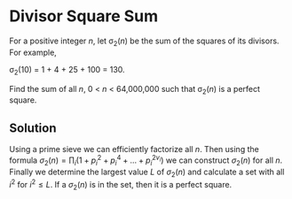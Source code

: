 # Divisor Square Sum

<p>For a positive integer <var>n</var>, let σ<sub>2</sub>(<var>n</var>) be the sum of the squares of its divisors. For example,</p>
<div class="center">σ<sub>2</sub>(10) = 1 + 4 + 25 + 100 = 130.</div>
<p>Find the sum of all <var>n</var>, 0 &lt; <var>n</var> &lt; 64,000,000 such that σ<sub>2</sub>(<var>n</var>) is a perfect square.</p>

## Solution

Using a prime sieve we can efficiently factorize all $n$. Then using the formula $\sigma_2(n) = \prod_i (1 + p_i^2 + p_i^4 + \dots + p_i^{2v_i})$ we can construct $\sigma_2(n)$ for all $n$. Finally we determine the largest value $L$ of $\sigma_2(n)$ and calculate a set with all $i^2$ for $i^2 \leq L$. If a $\sigma_2(n)$ is in the set, then it is a perfect square.